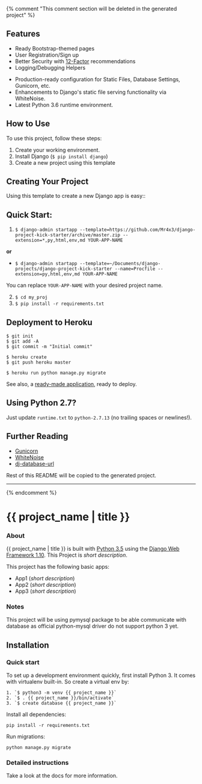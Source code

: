 {% comment "This comment section will be deleted in the generated project" %}

## Features

* Ready Bootstrap-themed pages
* User Registration/Sign up
* Better Security with [12-Factor](http://12factor.net/) recommendations 
* Logging/Debugging Helpers
- Production-ready configuration for Static Files, Database Settings, Gunicorn, etc.
- Enhancements to Django's static file serving functionality via WhiteNoise.
- Latest Python 3.6 runtime environment. 

## How to Use

To use this project, follow these steps:

1. Create your working environment.
2. Install Django (`$ pip install django`)
3. Create a new project using this template

## Creating Your Project

Using this template to create a new Django app is easy::

## Quick Start:

1. `$ django-admin startapp --template=https://github.com/Mr4x3/django-project-kick-starter/archive/master.zip --extension=*,py,html,env,md YOUR-APP-NAME`

__or__

- `$ django-admin startapp --template=~/Documents/django-projects/django-project-kick-starter --name=Procfile --extension=py,html,env,md YOUR-APP-NAME`


You can replace ``YOUR-APP-NAME`` with your desired project name.

2. `$ cd my_proj`
3. `$ pip install -r requirements.txt `

## Deployment to Heroku

    $ git init
    $ git add -A
    $ git commit -m "Initial commit"

    $ heroku create
    $ git push heroku master

    $ heroku run python manage.py migrate

See also, a [ready-made application](https://github.com/heroku/python-getting-started), ready to deploy.

## Using Python 2.7?

Just update `runtime.txt` to `python-2.7.13` (no trailing spaces or newlines!).

## Further Reading

- [Gunicorn](https://warehouse.python.org/project/gunicorn/)
- [WhiteNoise](https://warehouse.python.org/project/whitenoise/)
- [dj-database-url](https://warehouse.python.org/project/dj-database-url/)

Rest of this README will be copied to the generated project.

--------------------------------------------------------------------------------------------

{% endcomment %}

# {{ project_name | title }} #

### About ###

{{ project_name | title }} is built with [Python 3.5][0] using the [Django Web Framework 1.10][1]. This Project is _short description_.

This project has the following basic apps:

* App1 (_short description_)
* App2 (_short description_)
* App3 (_short description_)

### Notes ###

This project will be using pymysql package to be able communicate with database as official python-mysql driver do not support python 3 yet.

## Installation

### Quick start

To set up a development environment quickly, first install Python 3. It
comes with virtualenv built-in. So create a virtual env by:

    1. `$ python3 -m venv {{ project_name }}`
    2. `$ . {{ project_name }}/bin/activate`
    3. `$ create database {{ project_name }}`

Install all dependencies:

    pip install -r requirements.txt

Run migrations:

    python manage.py migrate

### Detailed instructions

Take a look at the docs for more information.

[0]: https://www.python.org/
[1]: https://www.djangoproject.com/

